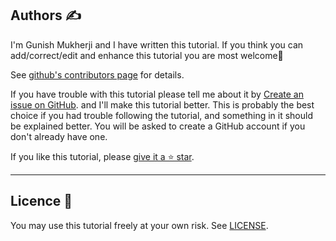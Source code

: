 

## Authors ✍️

I'm Gunish Mukherji and I have written this tutorial. If you think you can add/correct/edit and enhance this tutorial you are most welcome🙏

See [github's contributors page](https://github.com/morphine09/data_science/blob/main/IRIS_CLASSIFICATION.ipynb) for details.

If you have trouble with this tutorial please tell me about it by [Create an issue on GitHub](https://github.com/morphine09/data_science/issues/new). and I'll make this tutorial better. This is probably the best choice if you had trouble following the tutorial, and something in it should be explained better. You will be asked to create a GitHub account if you don't already have one.

If you like this tutorial, please [give it a ⭐ star](https://github.com/morphine09/data_science).

---

## Licence 📜

You may use this tutorial freely at your own risk. See [LICENSE](./LICENSE).
